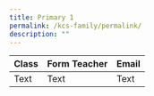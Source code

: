 ```yaml
---
title: Primary 1
permalink: /kcs-family/permalink/
description: ""
---
```




|Class | Form Teacher | Email |
| -------- | -------- | -------- |
| Text     | Text     | Text     |

